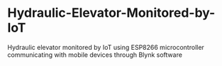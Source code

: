 # Hydraulic-Elevator-Monitored-by-IoT
 Hydraulic elevator monitored by IoT using ESP8266 microcontroller communicating with mobile devices through Blynk software
